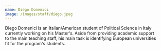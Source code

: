 ```yaml
---
name: Diego Domenici
image: /images/staff/diego.jpeg
---
```


Diego Domenici is an Italian/American student of Political Science in Italy currently working on his Master's. Aside from providing academic support to the main teaching staff, his main task is identifying European universities fit for the program's students.
